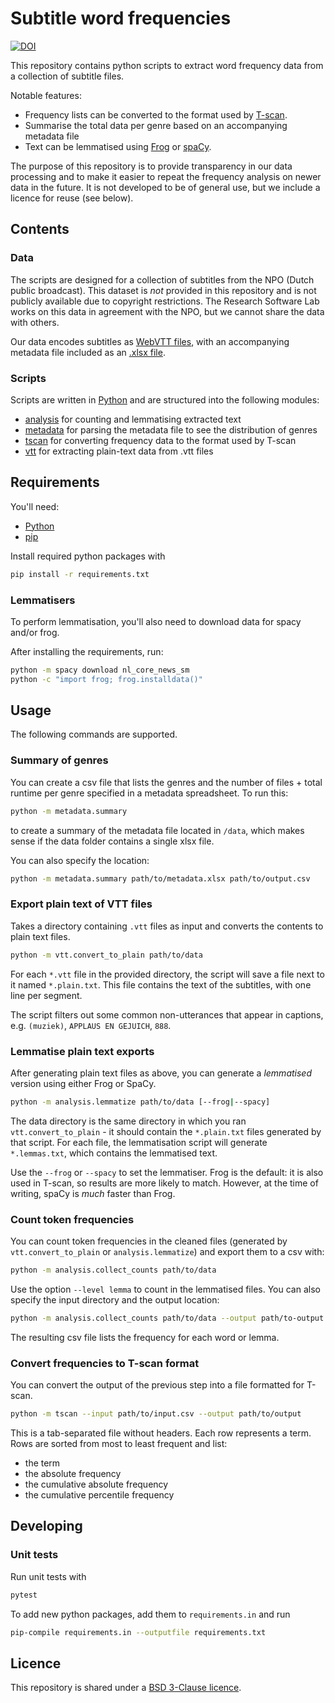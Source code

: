 # Subtitle word frequencies

[![DOI](https://zenodo.org/badge/DOI/10.5281/zenodo.10607189.svg)](https://doi.org/10.5281/zenodo.10607189)

This repository contains python scripts to extract word frequency data from a collection of subtitle files.

Notable features:
- Frequency lists can be converted to the format used by [T-scan](https://github.com/UUDigitalHumanitieslab/tscan).
- Summarise the total data per genre based on an accompanying metadata file
- Text can be lemmatised using [Frog](https://frognlp.readthedocs.io/en/latest/) or [spaCy](https://spacy.io/).

The purpose of this repository is to provide transparency in our data processing and to make it easier to repeat the frequency analysis on newer data in the future. It is not developed to be of general use, but we include a licence for reuse (see below).

## Contents

### Data

The scripts are designed for a collection of subtitles from the NPO (Dutch public broadcast). This dataset is _not_ provided in this repository and is not publicly available due to copyright restrictions. The Research Software Lab works on this data in agreement with the NPO, but we cannot share the data with others.

Our data encodes subtitles as [WebVTT files](https://en.wikipedia.org/wiki/WebVTT), with an accompanying metadata file included as an [.xlsx file](https://en.wikipedia.org/wiki/Office_Open_XML).

### Scripts

Scripts are written in [Python](https://www.python.org/) and are structured into the following modules:

- [analysis](/analysis/) for counting and lemmatising extracted text
- [metadata](/metadata/) for parsing the metadata file to see the distribution of genres
- [tscan](/tscan/) for converting frequency data to the format used by T-scan
- [vtt](/vtt/) for extracting plain-text data from .vtt files

## Requirements

You'll need:

- [Python](https://www.python.org/)
- [pip](https://pypi.org/project/pip/)

Install required python packages with 

```bash
pip install -r requirements.txt
```

### Lemmatisers

To perform lemmatisation, you'll also need to download data for spacy and/or frog.

After installing the requirements, run:

```sh
python -m spacy download nl_core_news_sm
python -c "import frog; frog.installdata()"
```

## Usage

The following commands are supported.

### Summary of genres

You can create a csv file that lists the genres and the number of files + total runtime per genre specified in a metadata spreadsheet. To run this:

```bash
python -m metadata.summary
```

to create a summary of the metadata file located in `/data`, which makes sense if the data folder contains a single xlsx file.

You can also specify the location:

```bash
python -m metadata.summary path/to/metadata.xlsx path/to/output.csv
```

### Export plain text of VTT files

Takes a directory containing `.vtt` files as input and converts the contents to plain text files.

```bash
python -m vtt.convert_to_plain path/to/data
```

For each `*.vtt` file in the provided directory, the script will save a file next to it named `*.plain.txt`. This file contains the text of the subtitles, with one line per segment.

The script filters out some common non-utterances that appear in captions, e.g. `(muziek)`, `APPLAUS EN GEJUICH`, `888`.

### Lemmatise plain text exports

After generating plain text files as above, you can generate a _lemmatised_ version using either Frog or SpaCy.

```bash
python -m analysis.lemmatize path/to/data [--frog|--spacy]
```

The data directory is the same directory in which you ran `vtt.convert_to_plain` - it should contain the `*.plain.txt` files generated by that script. For each file, the lemmatisation script will generate `*.lemmas.txt`, which contains the lemmatised text.

Use the `--frog` or `--spacy` to set the lemmatiser. Frog is the default: it is also used in T-scan, so results are more likely to match. However, at the time of writing, spaCy is _much_ faster than Frog.

### Count token frequencies

You can count token frequencies in the cleaned files (generated by `vtt.convert_to_plain` or `analysis.lemmatize`) and export them to a csv with:

```bash
python -m analysis.collect_counts path/to/data
```

Use the option `--level lemma` to count in the lemmatised files. You can also specify the input directory and the output location:

```bash
python -m analysis.collect_counts path/to/data --output path/to-output.csv --level lemma
```

The resulting csv file lists the frequency for each word or lemma.

### Convert frequencies to T-scan format

You can convert the output of the previous step into a file formatted for T-scan.

```bash
python -m tscan --input path/to/input.csv --output path/to/output
```

This is a tab-separated file without headers. Each row represents a term. Rows are sorted from most to least frequent and list:

- the term
- the absolute frequency
- the cumulative absolute frequency
- the cumulative percentile frequency

## Developing

### Unit tests

Run unit tests with

 ```bash
pytest
```

To add new python packages, add them to `requirements.in` and run 

```bash
pip-compile requirements.in --outputfile requirements.txt
```


## Licence

This repository is shared under a [BSD 3-Clause licence](/LICENSE).
